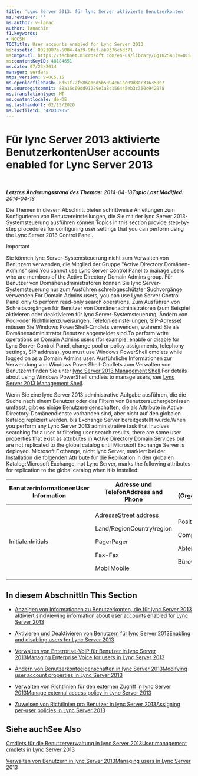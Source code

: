 ```yaml
---
title: 'Lync Server 2013: für lync Server aktivierte Benutzerkonten'
ms.reviewer: ''
ms.author: v-lanac
author: lanachin
f1.keywords:
- NOCSH
TOCTitle: User accounts enabled for Lync Server 2013
ms:assetid: 8021087e-5084-4a39-9fef-ab9376c6d371
ms:mtpsurl: https://technet.microsoft.com/en-us/library/Gg182543(v=OCS.15)
ms:contentKeyID: 48184651
ms.date: 07/23/2014
manager: serdars
mtps_version: v=OCS.15
ms.openlocfilehash: 6d51f72f586ab6d5b5094c61ae09d8ac316350b7
ms.sourcegitcommit: 88a16c09dd91229e1a8c156445eb3c360c942978
ms.translationtype: MT
ms.contentlocale: de-DE
ms.lasthandoff: 02/15/2020
ms.locfileid: "42033985"
---
```

<div data-xmlns="http://www.w3.org/1999/xhtml">

<div class="topic" data-xmlns="http://www.w3.org/1999/xhtml" data-msxsl="urn:schemas-microsoft-com:xslt" data-cs="http://msdn.microsoft.com/">

<div data-asp="http://msdn2.microsoft.com/asp">

# <a name="user-accounts-enabled-for-lync-server-2013"></a><span data-ttu-id="8b57e-102">Für lync Server 2013 aktivierte Benutzerkonten</span><span class="sxs-lookup"><span data-stu-id="8b57e-102">User accounts enabled for Lync Server 2013</span></span>

</div>

<div id="mainSection">

<div id="mainBody">

<span> </span>

<span data-ttu-id="8b57e-103">_**Letztes Änderungsstand des Themas:** 2014-04-18_</span><span class="sxs-lookup"><span data-stu-id="8b57e-103">_**Topic Last Modified:** 2014-04-18_</span></span>

<span data-ttu-id="8b57e-104">Die Themen in diesem Abschnitt bieten schrittweise Anleitungen zum Konfigurieren von Benutzereinstellungen, die Sie mit der lync Server 2013-Systemsteuerung ausführen können.</span><span class="sxs-lookup"><span data-stu-id="8b57e-104">Topics in this section provide step-by-step procedures for configuring user settings that you can perform using the Lync Server 2013 Control Panel.</span></span>

<div>


> [!IMPORTANT]  
> <span data-ttu-id="8b57e-105">Sie können lync Server-Systemsteuerung nicht zum Verwalten von Benutzern verwenden, die Mitglied der Gruppe "Active Directory Domänen-Admins" sind.</span><span class="sxs-lookup"><span data-stu-id="8b57e-105">You cannot use Lync Server Control Panel to manage users who are members of the Active Directory Domain Admins group.</span></span> <span data-ttu-id="8b57e-106">Für Benutzer von Domänenadministratoren können Sie lync Server-Systemsteuerung nur zum Ausführen schreibgeschützter Suchvorgänge verwenden.</span><span class="sxs-lookup"><span data-stu-id="8b57e-106">For Domain Admins users, you can use Lync Server Control Panel only to perform read-only search operations.</span></span> <span data-ttu-id="8b57e-107">Zum Ausführen von Schreibvorgängen für Benutzer von Domänenadministratoren (zum Beispiel aktivieren oder deaktivieren für lync Server-Systemsteuerung, Ändern von Pool-oder Richtlinienzuweisungen, Telefonieeinstellungen, SIP-Adresse) müssen Sie Windows PowerShell-Cmdlets verwenden, während Sie als Domänenadministrator Benutzer angemeldet sind.</span><span class="sxs-lookup"><span data-stu-id="8b57e-107">To perform write operations on Domain Admins users (for example, enable or disable for Lync Server Control Panel, change pool or policy assignments, telephony settings, SIP address), you must use Windows PowerShell cmdlets while logged on as a Domain Admins user.</span></span> <span data-ttu-id="8b57e-108">Ausführliche Informationen zur Verwendung von Windows PowerShell-Cmdlets zum Verwalten von Benutzern finden Sie unter <A href="lync-server-2013-lync-server-management-shell.md">lync Server 2013 Management Shell</A>.</span><span class="sxs-lookup"><span data-stu-id="8b57e-108">For details about using Windows PowerShell cmdlets to manage users, see <A href="lync-server-2013-lync-server-management-shell.md">Lync Server 2013 Management Shell</A>.</span></span>



</div>

<span data-ttu-id="8b57e-109">Wenn Sie eine lync Server 2013 administrative Aufgabe ausführen, die die Suche nach einem Benutzer oder das Filtern von Benutzersuchergebnissen umfasst, gibt es einige Benutzereigenschaften, die als Attribute in Active Directory-Domänendienste vorhanden sind, aber nicht auf den globalen Katalog repliziert werden. bis Exchange Server bereitgestellt wurde.</span><span class="sxs-lookup"><span data-stu-id="8b57e-109">When you perform any Lync Server 2013 administrative task that involves searching for a user or filtering user search results, there are some user properties that exist as attributes in Active Directory Domain Services but are not replicated to the global catalog until Microsoft Exchange Server is deployed.</span></span> <span data-ttu-id="8b57e-110">Microsoft Exchange, nicht lync Server, markiert bei der Installation die folgenden Attribute für die Replikation in den globalen Katalog:</span><span class="sxs-lookup"><span data-stu-id="8b57e-110">Microsoft Exchange, not Lync Server, marks the following attributes for replication to the global catalog when it is installed:</span></span>


<table>
<colgroup>
<col style="width: 33%" />
<col style="width: 33%" />
<col style="width: 33%" />
</colgroup>
<thead>
<tr class="header">
<th><span data-ttu-id="8b57e-111">Benutzerinformationen</span><span class="sxs-lookup"><span data-stu-id="8b57e-111">User Information</span></span></th>
<th><span data-ttu-id="8b57e-112">Adresse und Telefon</span><span class="sxs-lookup"><span data-stu-id="8b57e-112">Address and Phone</span></span></th>
<th><span data-ttu-id="8b57e-113">Organization (Organisation)</span><span class="sxs-lookup"><span data-stu-id="8b57e-113">Organization</span></span></th>
</tr>
</thead>
<tbody>
<tr class="odd">
<td><p><span data-ttu-id="8b57e-114">Initialen</span><span class="sxs-lookup"><span data-stu-id="8b57e-114">Initials</span></span></p></td>
<td><p><span data-ttu-id="8b57e-115">Adresse</span><span class="sxs-lookup"><span data-stu-id="8b57e-115">Street address</span></span></p>
<p><span data-ttu-id="8b57e-116">Land/Region</span><span class="sxs-lookup"><span data-stu-id="8b57e-116">Country/region</span></span></p>
<p><span data-ttu-id="8b57e-117">Pager</span><span class="sxs-lookup"><span data-stu-id="8b57e-117">Pager</span></span></p>
<p><span data-ttu-id="8b57e-118">Fax-</span><span class="sxs-lookup"><span data-stu-id="8b57e-118">Fax</span></span></p>
<p><span data-ttu-id="8b57e-119">Mobil</span><span class="sxs-lookup"><span data-stu-id="8b57e-119">Mobile</span></span></p></td>
<td><p><span data-ttu-id="8b57e-120">Position</span><span class="sxs-lookup"><span data-stu-id="8b57e-120">Title</span></span></p>
<p><span data-ttu-id="8b57e-121">Company</span><span class="sxs-lookup"><span data-stu-id="8b57e-121">Company</span></span></p>
<p><span data-ttu-id="8b57e-122">Abteilung</span><span class="sxs-lookup"><span data-stu-id="8b57e-122">Department</span></span></p>
<p><span data-ttu-id="8b57e-123">Büro</span><span class="sxs-lookup"><span data-stu-id="8b57e-123">Office</span></span></p></td>
</tr>
</tbody>
</table>


<div>

## <a name="in-this-section"></a><span data-ttu-id="8b57e-124">In diesem Abschnitt</span><span class="sxs-lookup"><span data-stu-id="8b57e-124">In This Section</span></span>

  - [<span data-ttu-id="8b57e-125">Anzeigen von Informationen zu Benutzerkonten, die für lync Server 2013 aktiviert sind</span><span class="sxs-lookup"><span data-stu-id="8b57e-125">Viewing information about user accounts enabled for Lync Server 2013</span></span>](lync-server-2013-viewing-information-about-user-accounts-enabled-for-lync-server.md)

  - [<span data-ttu-id="8b57e-126">Aktivieren und Deaktivieren von Benutzern für lync Server 2013</span><span class="sxs-lookup"><span data-stu-id="8b57e-126">Enabling and disabling users for Lync Server 2013</span></span>](lync-server-2013-enabling-and-disabling-users-for-lync-server.md)

  - [<span data-ttu-id="8b57e-127">Verwalten von Enterprise-VoIP für Benutzer in lync Server 2013</span><span class="sxs-lookup"><span data-stu-id="8b57e-127">Managing Enterprise Voice for users in Lync Server 2013</span></span>](lync-server-2013-managing-enterprise-voice-for-users.md)

  - [<span data-ttu-id="8b57e-128">Ändern von Benutzerkontoeigenschaften in lync Server 2013</span><span class="sxs-lookup"><span data-stu-id="8b57e-128">Modifying user account properties in Lync Server 2013</span></span>](lync-server-2013-modifying-user-account-properties.md)

  - [<span data-ttu-id="8b57e-129">Verwalten von Richtlinien für den externen Zugriff in lync Server 2013</span><span class="sxs-lookup"><span data-stu-id="8b57e-129">Manage external access policy in Lync Server 2013</span></span>](lync-server-2013-manage-external-access-policy-for-your-organization.md)

  - [<span data-ttu-id="8b57e-130">Zuweisen von Richtlinien pro Benutzer in lync Server 2013</span><span class="sxs-lookup"><span data-stu-id="8b57e-130">Assigning per-user policies in Lync Server 2013</span></span>](lync-server-2013-assigning-per-user-policies.md)

</div>

<div>

## <a name="see-also"></a><span data-ttu-id="8b57e-131">Siehe auch</span><span class="sxs-lookup"><span data-stu-id="8b57e-131">See Also</span></span>


[<span data-ttu-id="8b57e-132">Cmdlets für die Benutzerverwaltung in lync Server 2013</span><span class="sxs-lookup"><span data-stu-id="8b57e-132">User management cmdlets in Lync Server 2013</span></span>](lync-server-2013-user-management-cmdlets.md)  


[<span data-ttu-id="8b57e-133">Verwalten von Benutzern in lync Server 2013</span><span class="sxs-lookup"><span data-stu-id="8b57e-133">Managing users in Lync Server 2013</span></span>](lync-server-2013-managing-users-in-lync-server.md)  
  

</div>

</div>

<span> </span>

</div>

</div>

</div>

